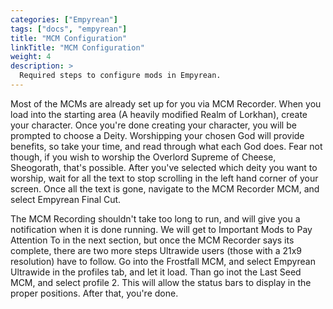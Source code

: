 ```yaml
---
categories: ["Empyrean"]
tags: ["docs", "empyrean"] 
title: "MCM Configuration"
linkTitle: "MCM Configuration"
weight: 4
description: >
  Required steps to configure mods in Empyrean.
---
```


Most of the MCMs are already set up for you via MCM Recorder. When you load into the starting area (A heavily modified Realm of Lorkhan), create your character. Once you're done creating your character, you will be prompted to choose a Deity. Worshipping your chosen God will provide benefits,
so take your time, and read through what each God does. Fear not though, if you wish to worship the Overlord Supreme of Cheese, Sheogorath, that's possible. After you've selected which deity you want to worship, wait for all the text to stop scrolling in the left hand corner of your screen.
Once all the text is gone, navigate to the MCM Recorder MCM, and select Empyrean Final Cut. 

The MCM Recording shouldn't take too long to run, and will give you a notification when it is done running. We will get to Important Mods to Pay Attention To in the next section, but once the MCM Recorder says its complete, there are two more steps Ultrawide users (those with a 21x9 resolution) have to follow. Go into the Frostfall MCM, and select Empyrean Ultrawide in the profiles tab, and let it load. Than go inot the Last Seed MCM, and select profile 2. This will allow the status bars to display in the proper positions. After that, you're done. 
